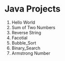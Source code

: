 # Java Projects
1. Hello World
2. Sum of Two Numbers
3. Reverse String 
4. Facotial
5. Bubble_Sort
6. Binary_Search
7. Armstrong Number
